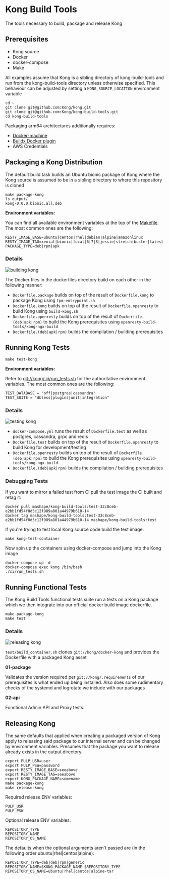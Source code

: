 # Kong Build Tools

The tools necessary to build, package and release Kong

## Prerequisites

- Kong source
- Docker
- docker-compose
- Make

All examples assume that Kong is a sibling directory of kong-build-tools and run from the kong-build-tools directory
unless otherwise specified. This behaviour can be adjusted by setting a `KONG_SOURCE_LOCATION` environment variable
```
cd ~
git clone git@github.com:Kong/kong.git
git clone git@github.com:Kong/kong-build-tools.git
cd kong-build-tools
```

Packaging arm64 architectures additionally requires:

- [Docker-machine](https://github.com/docker/machine)
- [Buildx Docker plugin](https://github.com/docker/buildx)
- AWS Credentials

## Packaging a Kong Distribution

The default build task builds an Ubuntu bionic package of Kong where the Kong source is assumed to be
in a sibling directory to where this repository is cloned

```
make package-kong
ls output/
kong-0.0.0.bionic.all.deb
```

**Environment variables:**

You can find all available environment variables at the top of the [Makefile](https://github.com/Kong/kong-build-tools/blob/master/Makefile).
The most common ones are the following:

```
RESTY_IMAGE_BASE=ubuntu|centos|rhel|debian|alpine|amazonlinux
RESTY_IMAGE_TAG=xenial|bionic|focal|6|7|8|jessie|stretch|buster|latest|latest
PACKAGE_TYPE=deb|rpm|apk
```

### Details

![building kong](/docs/Package%20Kong.png?raw=true)

The Docker files in the dockerfiles directory build on each other in the following manner:

- `Dockerfile.package` builds on top of the result of `Dockerfile.kong` to package Kong using `fpm-entrypoint.sh`
- `Dockerfile.kong` builds on top of the result of `Dockerfile.openresty` to build Kong using `build-kong.sh`
- `Dockerfile.openresty` builds on top of the result of `Dockerfile.(deb|apk|rpm)` to build the Kong prerequisites using `openresty-build-tools/kong-ngx-build`
- `Dockerfile.(deb|apk|rpm)` builds the compilation / building prerequisites

## Running Kong Tests

```
make test-kong
```

**Environment variables:**

Refer to [git://kong/.ci/run_tests.sh](https://github.com/Kong/kong/blob/master/.ci/run_tests.sh) for the authoritative environment variables.
The most common ones are the following:

```
TEST_DATABASE = "off|postgres|cassandra"
TEST_SUITE = "dbless|plugins|unit|integration"
```

### Details

![testing kong](/docs/Test%20Kong.png?raw=true)

- `docker-compose.yml` runs the result of `Dockerfile.test` as well as postgres, cassandra, grpc and redis
- `Dockerfile.test` builds on top of the result of `Dockerfile.openresty` to build Kong for development/testing
- `Dockerfile.openresty` builds on top of the result of `Dockerfile.(deb|apk|rpm)` to build the Kong prerequisites using `openresty-build-tools/kong-ngx-build`
- `Dockerfile.(deb|apk|rpm)` builds the compilation / building prerequisites

### Debugging Tests

If you want to mirror a failed test from CI pull the test image the CI built and retag it:

```
docker pull mashape/kong-build-tools:test-33c8ceb-e2bb1fd54f8d5c12f989a801a44979b610-14
docker tag mashape/kong-build-tools:test-33c8ceb-e2bb1fd54f8d5c12f989a801a44979b610-14 mashape/kong-build-tools:test
```

If you're trying to test local Kong source code build the test image:

```
make kong-test-container
```

Now spin up the containers using docker-compose and jump into the Kong image
```
docker-compose up -d
docker-compose exec kong /bin/bash
./ci/run_tests.sh
```

## Running Functional Tests

The Kong Build Tools functional tests suite run a tests on a Kong package which we then integrate
into our official docker build image dockerfile.

```
make package-kong
make test
```

### Details

![releasing kong](/docs/Release%20Kong.png?raw=true)

`test/build_container.sh` clones `git://kong/docker-kong` and provides the Dockerfile with a packaged Kong asset

**01-package**

Validates the version required per `git://kong/.requirements` of our prerequisites is what ended up being installed.
Also does some rudimentary checks of the systemd and logrotate we include with our packages

**02-api**

Functional Admin API and Proxy tests.

## Releasing Kong

The same defaults that applied when creating a packaged version of Kong apply to releasing said package
to our internal server and can be changed by environment variables. Presumes that the package you want to release
already exists in the output directory.

```
export PULP_USR=user
export PULP_PSW=password
export RESTY_IMAGE_BASE=seeabove
export RESTY_IMAGE_TAG=seeabove
export KONG_PACKAGE_NAME=somename
make package-kong
make release-kong
```

Required release ENV variables:
```
PULP_USR
PULP_PSW
```

Optional release ENV variables:
```
REPOSITORY_TYPE
REPOSITORY_NAME
REPOSITORY_OS_NAME
```

The defaults when the optional arguments aren't passed are (in the following order ubuntu|rhel|centos|alpine):
```
REPOSITORY_TYPE=deb|deb|rpm|generic
REPOSITORY_NAME=$KONG_PACKAGE_NAME-$REPOSITORY_TYPE
REPOSITORY_OS_NAME=ubuntu|rhel|centos|alpine-tar
```
